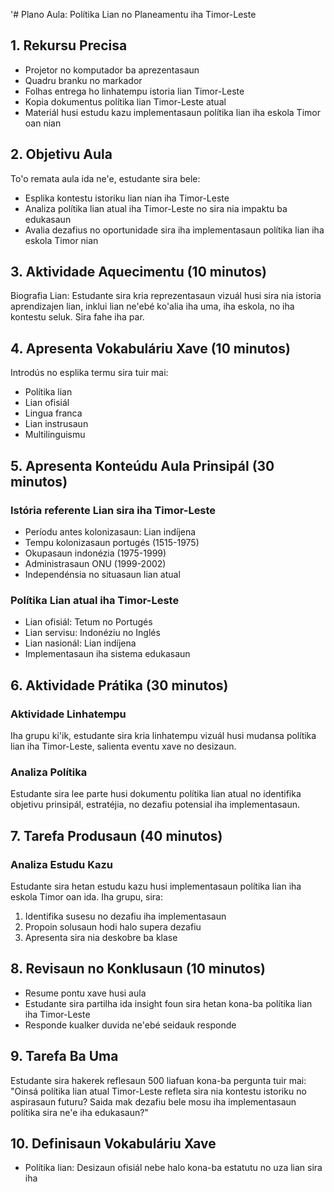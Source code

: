 '# Plano Aula: Polítika Lian no Planeamentu iha Timor-Leste

## 1. Rekursu Precisa

- Projetor no komputador ba aprezentasaun
- Quadru branku no markador
- Folhas entrega ho linhatempu istoria lian Timor-Leste
- Kopia dokumentus polítika lian Timor-Leste atual
- Materiál husi estudu kazu implementasaun polítika lian iha eskola Timor oan nian

## 2. Objetivu Aula

To'o remata aula ida ne'e, estudante sira bele:
- Esplika kontestu istoriku lian nian iha Timor-Leste
- Analiza polítika lian atual iha Timor-Leste no sira nia impaktu ba edukasaun
- Avalia dezafius no oportunidade sira iha implementasaun polítika lian iha eskola Timor nian

## 3. Aktividade Aquecimentu (10 minutos)

Biografia Lian: Estudante sira kria reprezentasaun vizuál husi sira nia istoria aprendizajen lian, inklui lian ne'ebé ko'alia iha uma, iha eskola, no iha kontestu seluk. Sira fahe iha par.

## 4. Apresenta Vokabuláriu Xave (10 minutos)

Introdús no esplika termu sira tuir mai:
- Polítika lian
- Lian ofisiál
- Lingua franca
- Lian instrusaun
- Multilinguismu

## 5. Apresenta Konteúdu Aula Prinsipál (30 minutos)

### Istória referente Lian sira iha Timor-Leste
- Períodu antes kolonizasaun: Lian indíjena
- Tempu kolonizasaun portugés (1515-1975)
- Okupasaun indonézia (1975-1999)
- Administrasaun ONU (1999-2002)
- Independénsia no situasaun lian atual

### Polítika Lian atual iha Timor-Leste
- Lian ofisiál: Tetum no Portugés
- Lian servisu: Indonéziu no Inglés
- Lian nasionál: Lian indíjena
- Implementasaun iha sistema edukasaun

## 6. Aktividade Prátika (30 minutos)

### Aktividade Linhatempu
Iha grupu ki'ik, estudante sira kria linhatempu vizuál husi mudansa polítika lian iha Timor-Leste, salienta eventu xave no desizaun.

### Analiza Polítika
Estudante sira lee parte husi dokumentu polítika lian atual no identifika objetivu prinsipál, estratéjia, no dezafiu potensial iha implementasaun.

## 7. Tarefa Produsaun (40 minutos)

### Analiza Estudu Kazu
Estudante sira hetan estudu kazu husi implementasaun polítika lian iha eskola Timor oan ida. Iha grupu, sira:
1. Identifika susesu no dezafiu iha implementasaun
2. Propoin solusaun hodi halo supera dezafiu
3. Apresenta sira nia deskobre ba klase

## 8. Revisaun no Konklusaun (10 minutos)

- Resume pontu xave husi aula
- Estudante sira partilha ida insight foun sira hetan kona-ba polítika lian iha Timor-Leste
- Responde kualker duvida ne'ebé seidauk responde

## 9. Tarefa Ba Uma

Estudante sira hakerek reflesaun 500 liafuan kona-ba pergunta tuir mai:
"Oinsá polítika lian atual Timor-Leste refleta sira nia kontestu istoriku no aspirasaun futuru? Saida mak dezafiu bele mosu iha implementasaun polítika sira ne'e iha edukasaun?"

## 10. Definisaun Vokabuláriu Xave

- Polítika lian: Desizaun ofisiál nebe halo kona-ba estatutu no uza lian sira iha